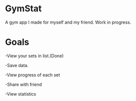 # GymStat
A gym app I made for myself and my friend. Work in progress.

# Goals

-View your sets in list.(Done)

-Save data.

-View progress of each set

-Share with friend

-View statistics


